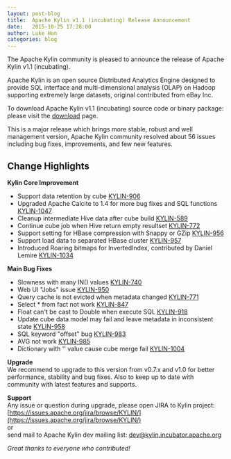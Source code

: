 ```yaml
---
layout: post-blog
title:  Apache Kylin v1.1 (incubating) Release Announcement
date:   2015-10-25 17:28:00
author: Luke Han
categories: blog
---
```


The Apache Kylin community is pleased to announce the release of Apache Kylin v1.1 (incubating).
 
Apache Kylin is an open source Distributed Analytics Engine designed to provide SQL interface and multi-dimensional analysis (OLAP) on Hadoop supporting extremely large datasets, original contributed from eBay Inc.

To download Apache Kylin v1.1 (incubating) source code or binary package: 
please visit the [download](http://kylin.incubator.apache.org/download) page.

This is a major release which brings more stable, robust and well management version, Apache Kylin community resolved about 56 issues including bug fixes, improvements, and few new features.

## Change Highlights

__Kylin Core Improvement__

* Support data retention by cube [KYLIN-906](https://issues.apache.org/jira/browse/KYLIN-906)
* Upgraded Apache Calcite to 1.4 for more bug fixes and SQL functions [KYLIN-1047](https://issues.apache.org/jira/browse/KYLIN-1047) 
* Cleanup intermediate Hive data after cube build [KYLIN-589](https://issues.apache.org/jira/browse/KYLIN-589)
* Continue cube job when Hive return empty resultset [KYLIN-772](https://issues.apache.org/jira/browse/KYLIN-772)
* Support setting for HBase compression with Snappy or GZip [KYLIN-956](https://issues.apache.org/jira/browse/KYLIN-956) 
* Support load data to separated HBase cluster [KYLIN-957](https://issues.apache.org/jira/browse/KYLIN-957)
* Introduced Roaring bitmaps for InvertedIndex, contributed by Daniel Lemire [KYLIN-1034](https://issues.apache.org/jira/browse/KYLIN-1034)

__Main Bug Fixes__

* Slowness with many IN() values [KYLIN-740](https://issues.apache.org/jira/browse/KYLIN-740)
* Web UI "Jobs" issue [KYLIN-950](https://issues.apache.org/jira/browse/KYLIN-950)
* Query cache is not evicted when metadata changed [KYLIN-771](https://issues.apache.org/jira/browse/KYLIN-771)
* Select * from fact not work [KYLIN-847](https://issues.apache.org/jira/browse/KYLIN-847)
* Float can't be cast to Double when execute SQL [KYLIN-918](https://issues.apache.org/jira/browse/KYLIN-918)
* Update cube data model may fail and leave metadata in inconsistent state [KYLIN-958](https://issues.apache.org/jira/browse/KYLIN-958)
* SQL keyword "offset" bug [KYLIN-983](https://issues.apache.org/jira/browse/KYLIN-983)
* AVG not work [KYLIN-985](https://issues.apache.org/jira/browse/KYLIN-985)
* Dictionary with '' value cause cube merge fail [KYLIN-1004](https://issues.apache.org/jira/browse/KYLIN-1004)


__Upgrade__  
We recommend to upgrade to this version from v0.7.x and v1.0 for better performance, stability and bug fixes.
Also to keep up to date with community with latest features and supports.

__Support__  
Any issue or question during upgrade, please 
open JIRA to Kylin project: [https://issues.apache.org/jira/browse/KYLIN/](https://issues.apache.org/jira/browse/KYLIN/)  
or  
send mail to Apache Kylin dev mailing list: [dev@kylin.incubator.apache.org](mailto:dev@kylin.incubator.apache.org)  

_Great thanks to everyone who contributed!_